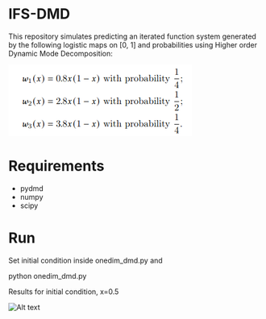 # IFS-DMD

This repository simulates predicting an iterated function system generated by the following logistic maps on [0, 1] and probabilities using Higher order Dynamic Mode Decomposition:

![alt text](ifs.png)

# Requirements

* pydmd
* numpy 
* scipy

# Run

Set initial condition inside onedim_dmd.py and

python onedim_dmd.py


Results for initial condition, x=0.5

![Alt text](results.png)
